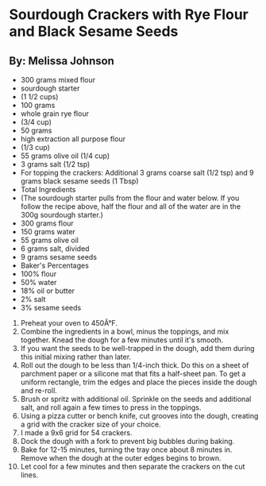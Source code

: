 # Sourdough Crackers with Rye Flour and Black Sesame Seeds
## By: Melissa Johnson

* 300 grams mixed flour
* sourdough starter
* (1 1/2 cups)
* 100 grams
* whole grain rye flour
* (3/4 cup)
* 50 grams
* high extraction all purpose flour
* (1/3 cup)
* 55 grams olive oil (1/4 cup)
* 3 grams salt (1/2 tsp)
* For topping the crackers: Additional 3 grams coarse salt (1/2 tsp) and 9 grams black sesame seeds (1 Tbsp)
* Total Ingredients
* (The sourdough starter pulls from the flour and water below. If you follow the recipe above, half the flour and all of the water are in the 300g sourdough starter.)
* 300 grams flour
* 150 grams water
* 55 grams olive oil
* 6 grams salt, divided
* 9 grams sesame seeds
* Baker's Percentages
* 100% flour
* 50% water
* 18% oil or butter
* 2% salt
* 3% sesame seeds

1. Preheat your oven to 450Â°F.
2. Combine the ingredients in a bowl, minus the toppings, and mix together. Knead the dough for a few minutes until it's smooth.
3. If you want the seeds to be well-trapped in the dough, add them during this initial mixing rather than later.
4. Roll out the dough to be less than 1/4-inch thick. Do this on a sheet of parchment paper or a silicone mat that fits a half-sheet pan. To get a uniform rectangle, trim the edges and place the pieces inside the dough and re-roll.
5. Brush or spritz with additional oil. Sprinkle on the seeds and additional salt, and roll again a few times to press in the toppings.
6. Using a pizza cutter or bench knife, cut grooves into the dough, creating a grid with the cracker size of your choice.
7. I made a 9x6 grid for 54 crackers.
8. Dock the dough with a fork to prevent big bubbles during baking.
9. Bake for 12-15 minutes, turning the tray once about 8 minutes in. Remove when the dough at the outer edges begins to brown.
10. Let cool for a few minutes and then separate the crackers on the cut lines.
